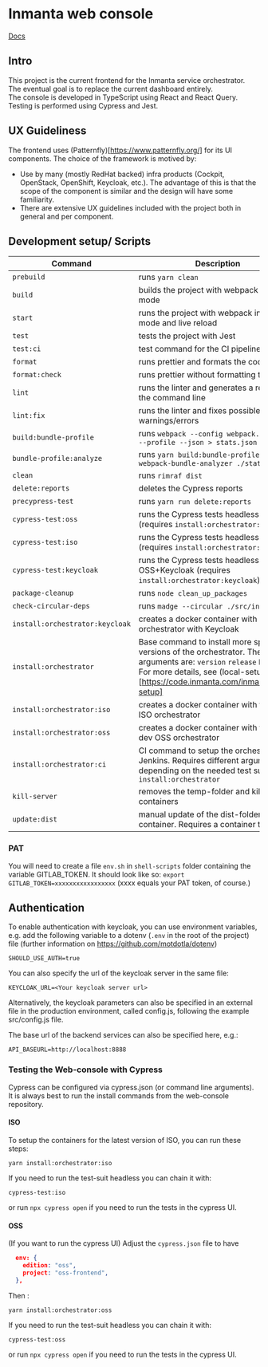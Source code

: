 # Inmanta web console

[Docs](./docs/index.md)

## Intro

This project is the current frontend for the Inmanta service orchestrator.  
The eventual goal is to replace the current dashboard entirely.  
The console is developed in TypeScript using React and React Query.  
Testing is performed using Cypress and Jest.

## UX Guideliness

The frontend uses (Patternfly)[https://www.patternfly.org/] for its UI components. The choice of the framework is motived by:

- Use by many (mostly RedHat backed) infra products (Cockpit, OpenStack, OpenShift, Keycloak, etc.). The advantage of this is that the scope of the component is similar and the design will have some familiarity.
- There are extensive UX guidelines included with the project both in general and per component.

## Development setup/ Scripts

| Command                             | Description                                                       |
|-------------------------------------|-------------------------------------------------------------------|
| `prebuild`                          | runs `yarn clean`                                                 |
| `build`                             | builds the project with webpack in prod mode                      |
| `start`                             | runs the project with webpack in dev mode and live reload         |
| `test`                              | tests the project with Jest                                       |
| `test:ci`                           | test command for the CI pipeline                                  | 
| `format`                            | runs prettier and formats the code                                |
| `format:check`                      | runs prettier without formatting the code                         |
| `lint`                              | runs the linter and generates a report in the command line        |
| `lint:fix`                          | runs the linter and fixes possible warnings/errors                |
| `build:bundle-profile`              | runs `webpack --config webpack.prod.cjs --profile --json > stats.json`|
| `bundle-profile:analyze`            | runs `yarn build:bundle-profile && webpack-bundle-analyzer ./stats.json`|
| `clean`                             | runs `rimraf dist`                                                |
| `delete:reports`                    | deletes the Cypress reports                                       |
| `precypress-test`                   | runs `yarn run delete:reports`                                    |
| `cypress-test:oss`                  | runs the Cypress tests headless for OSS (requires `install:orchestrator:oss`)|
| `cypress-test:iso`                  | runs the Cypress tests headless for ISO (requires `install:orchestrator:iso`)|
| `cypress-test:keycloak`             | runs the Cypress tests headless for OSS+Keycloak (requires `install:orchestrator:keycloak`)|
| `package-cleanup`                   | runs `node clean_up_packages`                                     |
| `check-circular-deps`               | runs `madge --circular ./src/index.tsx`                           |
| `install:orchestrator:keycloak`     | creates a docker container with an OSS orchestrator with Keycloak |
| `install:orchestrator`              | Base command to install more specific versions of the orchestrator. The different arguments are: `version` `release` `branch`. For more details, see (local-setup repo)[https://code.inmanta.com/inmanta/local-setup] |
| `install:orchestrator:iso`          | creates a docker container with the latest ISO orchestrator       |
| `install:orchestrator:oss`          | creates a docker container with the latest dev OSS orchestrator   |
| `install:orchestrator:ci`           | CI command to setup the orchestrator on Jenkins. Requires different arguments depending on the needed test suite. See `install:orchestrator` |
| `kill-server`                       | removes the temp-folder and kills the containers                  |
| `update:dist`                       | manual update of the dist-folder in the container. Requires a container to run.|



### PAT
You will need to create a file `env.sh` in `shell-scripts` folder containing the variable GITLAB_TOKEN. It should look like so: 
``export GITLAB_TOKEN=xxxxxxxxxxxxxxxxx``
(xxxx equals your PAT token, of course.)

## Authentication
To enable authentication with keycloak, you can use environment variables, e.g. add the following variable to a dotenv (`.env` in the root of the project) file (further information on <https://github.com/motdotla/dotenv>)

    SHOULD_USE_AUTH=true

You can also specify the url of the keycloak server in the same file:

    KEYCLOAK_URL=<Your keycloak server url>

Alternatively, the keycloak parameters can also be specified in an external file in the production environment, called config.js, following the example src/config.js file.

The base url of the backend services can also be specified here, e.g.:

    API_BASEURL=http://localhost:8888


### Testing the Web-console with Cypress

Cypress can be configured via cypress.json (or command line arguments). It is always best to run the install commands from the web-console repository.

#### ISO

To setup the containers for the latest version of ISO, you can run these steps:

`yarn install:orchestrator:iso`

If you need to run the test-suit headless you can chain it with: 

`cypress-test:iso`

or run `npx cypress open` if you need to run the tests in the cypress UI.

#### OSS

(If you want to run the cypress UI) Adjust the `cypress.json` file to have 

```json
  env: {
    edition: "oss",
    project: "oss-frontend",
  },
```

Then : 

`yarn install:orchestrator:oss`

If you need to run the test-suit headless you can chain it with: 

`cypress-test:oss`

or run `npx cypress open` if you need to run the tests in the cypress UI. 

